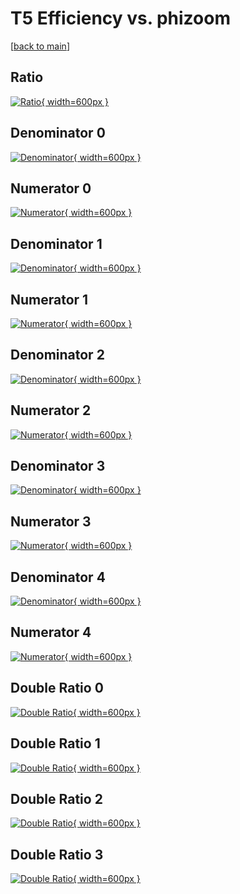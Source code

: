 # T5 Efficiency vs. phizoom

[[back to main](./)]



## Ratio

[![Ratio](../mtv/var/T5_vtr_11_-1_eff_phizoom.png){ width=600px }](../mtv/var/T5_vtr_11_-1_eff_phizoom.pdf)

## Denominator 0

[![Denominator](../mtv/den/T5_vtr_11_-1_eff_phizoom_den0.png){ width=600px }](../mtv/den/T5_vtr_11_-1_eff_phizoom_den0.pdf)

## Numerator 0

[![Numerator](../mtv/num/T5_vtr_11_-1_eff_phizoom_num0.png){ width=600px }](../mtv/num/T5_vtr_11_-1_eff_phizoom_num0.pdf)

## Denominator 1

[![Denominator](../mtv/den/T5_vtr_11_-1_eff_phizoom_den1.png){ width=600px }](../mtv/den/T5_vtr_11_-1_eff_phizoom_den1.pdf)

## Numerator 1

[![Numerator](../mtv/num/T5_vtr_11_-1_eff_phizoom_num1.png){ width=600px }](../mtv/num/T5_vtr_11_-1_eff_phizoom_num1.pdf)

## Denominator 2

[![Denominator](../mtv/den/T5_vtr_11_-1_eff_phizoom_den2.png){ width=600px }](../mtv/den/T5_vtr_11_-1_eff_phizoom_den2.pdf)

## Numerator 2

[![Numerator](../mtv/num/T5_vtr_11_-1_eff_phizoom_num2.png){ width=600px }](../mtv/num/T5_vtr_11_-1_eff_phizoom_num2.pdf)

## Denominator 3

[![Denominator](../mtv/den/T5_vtr_11_-1_eff_phizoom_den3.png){ width=600px }](../mtv/den/T5_vtr_11_-1_eff_phizoom_den3.pdf)

## Numerator 3

[![Numerator](../mtv/num/T5_vtr_11_-1_eff_phizoom_num3.png){ width=600px }](../mtv/num/T5_vtr_11_-1_eff_phizoom_num3.pdf)

## Denominator 4

[![Denominator](../mtv/den/T5_vtr_11_-1_eff_phizoom_den4.png){ width=600px }](../mtv/den/T5_vtr_11_-1_eff_phizoom_den4.pdf)

## Numerator 4

[![Numerator](../mtv/num/T5_vtr_11_-1_eff_phizoom_num4.png){ width=600px }](../mtv/num/T5_vtr_11_-1_eff_phizoom_num4.pdf)

## Double Ratio 0

[![Double Ratio](../mtv/ratio/T5_vtr_11_-1_eff_phizoom_ratio0.png){ width=600px }](../mtv/ratio/T5_vtr_11_-1_eff_phizoom_ratio0.pdf)

## Double Ratio 1

[![Double Ratio](../mtv/ratio/T5_vtr_11_-1_eff_phizoom_ratio1.png){ width=600px }](../mtv/ratio/T5_vtr_11_-1_eff_phizoom_ratio1.pdf)

## Double Ratio 2

[![Double Ratio](../mtv/ratio/T5_vtr_11_-1_eff_phizoom_ratio2.png){ width=600px }](../mtv/ratio/T5_vtr_11_-1_eff_phizoom_ratio2.pdf)

## Double Ratio 3

[![Double Ratio](../mtv/ratio/T5_vtr_11_-1_eff_phizoom_ratio3.png){ width=600px }](../mtv/ratio/T5_vtr_11_-1_eff_phizoom_ratio3.pdf)

